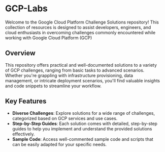 # GCP-Labs

Welcome to the Google Cloud Platform Challenge Solutions repository! This collection of resources is designed to assist developers, engineers, and cloud enthusiasts in overcoming challenges commonly encountered while working with Google Cloud Platform (GCP)


## Overview
This repository offers practical and well-documented solutions to a variety of GCP challenges, ranging from basic tasks to advanced scenarios. Whether you're grappling with infrastructure provisioning, data management, or intricate deployment scenarios, you'll find valuable insights and code snippets to streamline your workflow.

## Key Features
- **Diverse Challenges**: Explore solutions for a wide range of challenges, categorized based on GCP services and use cases.
- **Step-by-Step Guides**: Each solution comes with detailed, step-by-step guides to help you implement and understand the provided solutions effectively.
- **Sample Code**: Access well-commented sample code and scripts that can be easily adapted for your specific needs.
